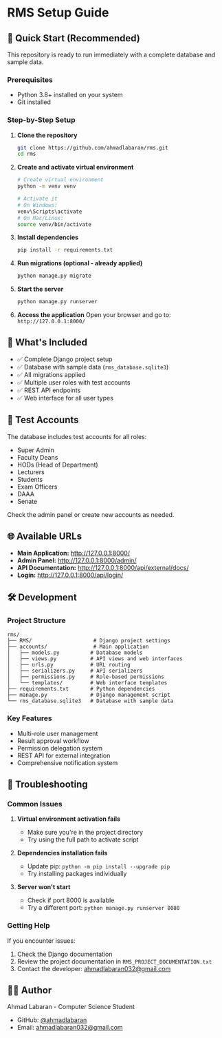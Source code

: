 # RMS Setup Guide

## 🚀 Quick Start (Recommended)

This repository is ready to run immediately with a complete database and sample data.

### Prerequisites
- Python 3.8+ installed on your system
- Git installed

### Step-by-Step Setup

1. **Clone the repository**
   ```bash
   git clone https://github.com/ahmadlabaran/rms.git
   cd rms
   ```

2. **Create and activate virtual environment**
   ```bash
   # Create virtual environment
   python -m venv venv
   
   # Activate it
   # On Windows:
   venv\Scripts\activate
   # On Mac/Linux:
   source venv/bin/activate
   ```

3. **Install dependencies**
   ```bash
   pip install -r requirements.txt
   ```

4. **Run migrations (optional - already applied)**
   ```bash
   python manage.py migrate
   ```

5. **Start the server**
   ```bash
   python manage.py runserver
   ```

6. **Access the application**
   Open your browser and go to: `http://127.0.0.1:8000/`

## 🎯 What's Included

- ✅ Complete Django project setup
- ✅ Database with sample data (`rms_database.sqlite3`)
- ✅ All migrations applied
- ✅ Multiple user roles with test accounts
- ✅ REST API endpoints
- ✅ Web interface for all user types

## 🔑 Test Accounts

The database includes test accounts for all roles:
- Super Admin
- Faculty Deans
- HODs (Head of Department)
- Lecturers
- Students
- Exam Officers
- DAAA
- Senate

Check the admin panel or create new accounts as needed.

## 🌐 Available URLs

- **Main Application:** http://127.0.0.1:8000/
- **Admin Panel:** http://127.0.0.1:8000/admin/
- **API Documentation:** http://127.0.0.1:8000/api/external/docs/
- **Login:** http://127.0.0.1:8000/api/login/

## 🛠️ Development

### Project Structure
```
rms/
├── RMS/                    # Django project settings
├── accounts/               # Main application
│   ├── models.py          # Database models
│   ├── views.py           # API views and web interfaces
│   ├── urls.py            # URL routing
│   ├── serializers.py     # API serializers
│   ├── permissions.py     # Role-based permissions
│   └── templates/         # Web interface templates
├── requirements.txt       # Python dependencies
├── manage.py              # Django management script
└── rms_database.sqlite3   # Database with sample data
```

### Key Features
- Multi-role user management
- Result approval workflow
- Permission delegation system
- REST API for external integration
- Comprehensive notification system

## 🔧 Troubleshooting

### Common Issues

1. **Virtual environment activation fails**
   - Make sure you're in the project directory
   - Try using the full path to activate script

2. **Dependencies installation fails**
   - Update pip: `python -m pip install --upgrade pip`
   - Try installing packages individually

3. **Server won't start**
   - Check if port 8000 is available
   - Try a different port: `python manage.py runserver 8080`

### Getting Help

If you encounter issues:
1. Check the Django documentation
2. Review the project documentation in `RMS_PROJECT_DOCUMENTATION.txt`
3. Contact the developer: ahmadlabaran032@gmail.com

## 👨‍💻 Author

Ahmad Labaran - Computer Science Student
- GitHub: [@ahmadlabaran](https://github.com/ahmadlabaran)
- Email: ahmadlabaran032@gmail.com
